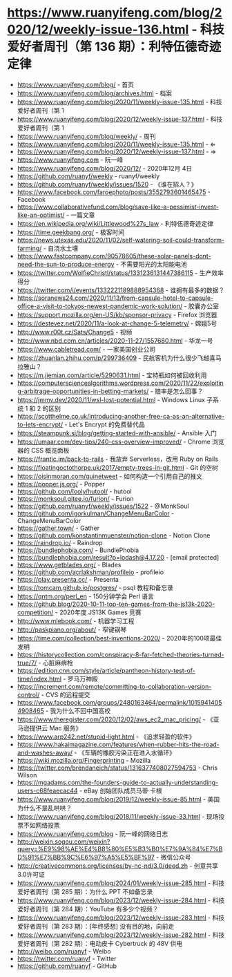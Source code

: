 # https://www.ruanyifeng.com/blog/2020/12/weekly-issue-136.html - 科技爱好者周刊（第 136 期）：利特伍德奇迹定律

- https://www.ruanyifeng.com/blog/ - 首页
- https://www.ruanyifeng.com/blog/archives.html - 档案
- https://www.ruanyifeng.com/blog/2020/11/weekly-issue-135.html - 科技爱好者周刊（第 1
- https://www.ruanyifeng.com/blog/2020/12/weekly-issue-137.html - 科技爱好者周刊（第 1
- https://www.ruanyifeng.com/blog/weekly/ - 周刊
- https://www.ruanyifeng.com/blog/2020/11/weekly-issue-135.html - ⇐
- https://www.ruanyifeng.com/blog/2020/12/weekly-issue-137.html - ⇒
- https://www.ruanyifeng.com - 阮一峰
- https://www.ruanyifeng.com/blog/2020/12/ - 2020年12月 4日
- https://github.com/ruanyf/weekly - ruanyf/weekly
- https://github.com/ruanyf/weekly/issues/1520 - 《谁在招人？》
- https://www.facebook.com/faroephoto/posts/3552793601465475 - Facebook
- https://www.collaborativefund.com/blog/save-like-a-pessimist-invest-like-an-optimist/ - 一篇文章
- https://en.wikipedia.org/wiki/Littlewood%27s_law - 利特伍德奇迹定律
- https://time.geekbang.org/ - 极客时间
- https://news.utexas.edu/2020/11/02/self-watering-soil-could-transform-farming/ - 自浇水土壤
- https://www.fastcompany.com/90578605/these-solar-panels-dont-need-the-sun-to-produce-energy - 不需要阳光的太阳能电池
- https://twitter.com/WolfieChristl/status/1331236131447386115 - 生产效率得分
- https://twitter.com/i/events/1332221189888954368 - 谁拥有最多的数据？
- https://soranews24.com/2020/11/13/from-capsule-hotel-to-capsule-office-a-visit-to-tokyos-newest-pandemic-work-solution/ - 胶囊办公室
- https://support.mozilla.org/en-US/kb/sponsor-privacy - Firefox 浏览器
- https://destevez.net/2020/11/a-look-at-change-5-telemetry/ - 嫦娥5号
- http://www.r00t.cz/Sats/Change5 - 视频
- http://www.nbd.com.cn/articles/2020-11-27/1557680.html - 华龙一号
- https://www.cabletread.com/ - 一家美国创业公司
- https://zhuanlan.zhihu.com/p/299736409 - 民航客机为什么很少飞越喜马拉雅山？
- https://m.jiemian.com/article/5290631.html - 宝特瓶如何被回收利用
- https://computersciencealgorithms.wordpress.com/2020/11/22/exploiting-arbitrage-opportunities-in-betting-markets/ - 赔率是怎么回事？
- https://jmmv.dev/2020/11/wsl-lost-potential.html - Windows Linux 子系统 1 和 2 的区别
- https://scotthelme.co.uk/introducing-another-free-ca-as-an-alternative-to-lets-encrypt/ - Let's Encrypt 的免费替代品
- https://steampunk.si/blog/getting-started-with-ansible/ - Ansible 入门
- https://umaar.com/dev-tips/240-css-overview-improved/ - Chrome 浏览器的 CSS 概览面板
- https://frantic.im/back-to-rails - 我放弃 Serverless，改用 Ruby on Rails
- https://floatingoctothorpe.uk/2017/empty-trees-in-git.html - Git 的空树
- https://oisinmoran.com/quinetweet - 如何构造一个引用自己的推文
- https://popper.js.org/ - Popper
- https://github.com/looly/hutool/ - hutool
- https://monksoul.gitee.io/furion/ - Furion
- https://github.com/ruanyf/weekly/issues/1522 - @MonkSoul
- https://github.com/igorkulman/ChangeMenuBarColor - ChangeMenuBarColor
- https://gather.town/ - Gather
- https://github.com/konstantinmuenster/notion-clone - Notion Clone
- https://raindrop.io/ - Raindrop
- https://bundlephobia.com/ - BundlePhobia
- https://bundlephobia.com/result?p=lodash@4.17.20 - [email protected]
- https://www.getblades.org/ - Blades
- https://github.com/acrlakshman/profileio - profileio
- https://play.presenta.cc/ - Presenta
- https://tomcam.github.io/postgres/ - psql 教程和备忘录
- https://qntm.org/perl_en - 150分钟学会 Perl 语言
- https://github.blog/2020-10-11-top-ten-games-from-the-js13k-2020-competition/ - 2020年度 JS13K Games 竞赛
- http://www.mlebook.com/ - 机器学习工程
- http://paskpiano.org/about/ - 窄键钢琴
- https://time.com/collection/best-inventions-2020/ - 2020年的100项最佳发明
- https://historycollection.com/conspiracy-8-far-fetched-theories-turned-true/7/ - 心脏麻痹枪
- https://edition.cnn.com/style/article/pantheon-history-test-of-time/index.html - 罗马万神殿
- https://increment.com/remote/committing-to-collaboration-version-control/ - CVS 的远程提交
- https://www.facebook.com/groups/2480163464/permalink/10159414054908465 - 我为什么不回中国高校
- https://www.theregister.com/2020/12/02/aws_ec2_mac_pricing/ - 《亚马逊提供云 Mac 服务》
- https://www.arp242.net/stupid-light.html - 《追求轻盈的软件》
- https://www.hakaimagazine.com/features/when-rubber-hits-the-road-and-washes-away/ - 《车辆的橡胶污染正在进入水循环》
- https://wiki.mozilla.org/Fingerprinting - Mozilla
- https://twitter.com/brendaneich/status/1316377408027594753 - Chris Wilson
- https://mgadams.com/the-founders-guide-to-actually-understanding-users-c68feaecac44 - eBay 创始团队成员马蒂·卡根
- https://www.ruanyifeng.com/blog/2019/12/weekly-issue-85.html - 美国为什么不是乱哄哄？
- https://www.ruanyifeng.com/blog/2018/11/weekly-issue-33.html - 现场投票不如网络投票
- https://www.ruanyifeng.com/blog - 阮一峰的网络日志
- http://weixin.sogou.com/weixin?query=%E9%98%AE%E4%B8%80%E5%B3%B0%E7%9A%84%E7%BD%91%E7%BB%9C%E6%97%A5%E5%BF%97 - 微信公众号
- http://creativecommons.org/licenses/by-nc-nd/3.0/deed.zh - 创意共享3.0许可证
- https://www.ruanyifeng.com/blog/2024/01/weekly-issue-285.html - 科技爱好者周刊（第 285 期）：为什么 PPT 不如备忘录
- https://www.ruanyifeng.com/blog/2023/12/weekly-issue-284.html - 科技爱好者周刊（第 284 期）：YouTube 有多少个视频？
- https://www.ruanyifeng.com/blog/2023/12/weekly-issue-283.html - 科技爱好者周刊（第 283 期）：[年终感想] 没有目的地，向前走
- https://www.ruanyifeng.com/blog/2023/12/weekly-issue-282.html - 科技爱好者周刊（第 282 期）：电动皮卡 Cybertruck 的 48V 供电
- http://weibo.com/ruanyf - Weibo
- https://twitter.com/ruanyf - Twitter
- https://github.com/ruanyf - GitHub